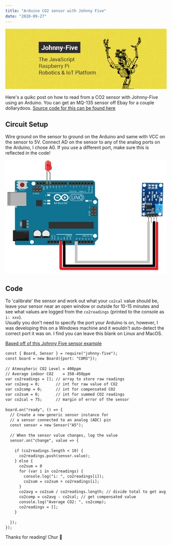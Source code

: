 ```yaml
---
title: "Arduino CO2 sensor with Johnny Five"
date: "2020-09-27"
---
```


![Johnny Five](./johnny-five.png)

Here's a quikc post on how to read from a CO2 sensor with Johnny-Five using an Arduino. You can get an MQ-135 sensor off Ebay for a couple dollarydoos.
[Source code for this can be found here](https://github.com/SenorGrande/co2-sensor)

## Circuit Setup
Wire ground on the sensor to ground on the Arduino and same with VCC on the sensor to 5V. Connect AD on the sensor to any of the analog ports on the Arduino, I chose A0. If you use a different port, make sure this is reflected in the code!

![Arduino Circuit Diagram](./arduino-co2.png)

## Code
To 'calibrate' the sensor and work out what your `co2cal` value should be, leave your sensor near an open window or outside for 10-15 minutes and see what values are logged from the `co2readings` (printed to the console as `i: xxx`).  
Usually you don't need to specify the port your Arduino is on, however, I was developing this on a Windows machine and it wouldn't auto-detect the correct port it was on. I find you can leave this blank on Linux and MacOS.

[Based off of this Johnny Five sensor example](http://johnny-five.io/examples/sensor)

```
const { Board, Sensor } = require("johnny-five");
const board = new Board({port: "COM3"});

// Atmospheric CO2 Level = 400ppm
// Average indoor CO2    = 350-450ppm
var co2readings = []; // array to store raw readings
var co2avg = 0;       // int for raw value of CO2
var co2comp = 0;      // int for compensated CO2
var co2sum = 0;       // int for summed CO2 readings
var co2cal = 75;      // margin of error of the sensor

board.on("ready", () => {
  // Create a new generic sensor instance for
  // a sensor connected to an analog (ADC) pin
  const sensor = new Sensor("A5");

  // When the sensor value changes, log the value
  sensor.on("change", value => {

    if (co2readings.length < 10) {
      co2readings.push(sensor.value);
    } else {
      co2sum = 0
      for (var i in co2readings) {
        console.log("i: ", co2readings[i]);
        co2sum = co2sum + co2readings[i];
      }
      co2avg = co2sum / co2readings.length; // divide total to get avg
      co2comp = co2avg - co2cal; // get compensated value
      console.log("Average CO2: ", co2comp);
      co2readings = [];
    }

  });
});
```

Thanks for reading! Chur 🤙